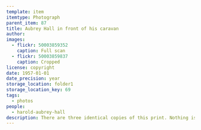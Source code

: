```yaml
---
template: item
itemtype: Photograph
parent_item: 87
title: Aubrey Hall in front of his caravan
author: 
images:
  - flickr: 50003859352
    caption: Full scan
  - flickr: 50003859837
    caption: Cropped
license: copyright
date: 1957-01-01
date_precision: year
storage_location: folder1
storage_location_key: 69
tags:
  - photos
people:
  - harold-aubrey-hall
description: There are three identical copies of this print. Nothing is written on the back of any of them. 
---
```


